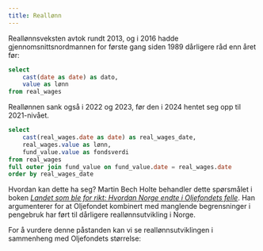 ```yaml
---
title: Reallønn
---
```


Reallønnsveksten avtok rundt 2013, og i 2016 hadde gjennomsnittsnordmannen for første gang siden 1989 dårligere råd enn året før:

```sql real_wages
select
    cast(date as date) as dato,
    value as lønn
from real_wages
```

<LineChart
    data={real_wages}
    subtitle="Kilde: SSBs tabell 09786"
    title="Reallønn i 2010-kroner"
    x=dato
    y=lønn
/>

Reallønnen sank også i 2022 og 2023, før den i 2024 hentet seg opp til 2021-nivået.

```sql joined
select
    cast(real_wages.date as date) as real_wages_date,
    real_wages.value as lønn,
    fund_value.value as fondsverdi
from real_wages
full outer join fund_value on fund_value.date = real_wages.date
order by real_wages_date
```

Hvordan kan dette ha seg? Martin Bech Holte behandler dette spørsmålet i boken [_Landet som ble for rikt: Hvordan Norge endte i Oljefondets felle_](https://www.landetsombleforrikt.no/). Han argumenterer for at Oljefondet kombinert med manglende begrensninger i pengebruk har ført til dårligere reallønnsutvikling i Norge.

For å vurdere denne påstanden kan vi se reallønnsutviklingen i sammenheng med Oljefondets størrelse:

<LineChart
    data={joined}
    subtitle="Kilde: SSBs tabell 09786, NBIM"
    title="Reallønn i 2010-kroner sett i sammenheng med Oljefondets verdi i milliarder kroner"
    x=real_wages_date
    y=lønn
    y2=fondsverdi
/>
